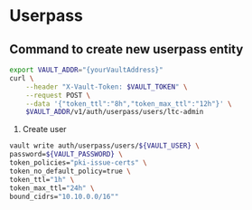 # Userpass

## Command to create new userpass entity

```bash
export VAULT_ADDR="{yourVaultAddress}"
curl \
    --header "X-Vault-Token: $VAULT_TOKEN" \
    --request POST \
    --data '{"token_ttl":"8h","token_max_ttl":"12h"}' \
    $VAULT_ADDR/v1/auth/userpass/users/ltc-admin
```

1. Create user

```bash
vault write auth/userpass/users/${VAULT_USER} \
password=${VAULT_PASSWORD} \
token_policies="pki-issue-certs" \
token_no_default_policy=true \
token_ttl="1h" \
token_max_ttl="24h" \
bound_cidrs="10.10.0.0/16""
```
